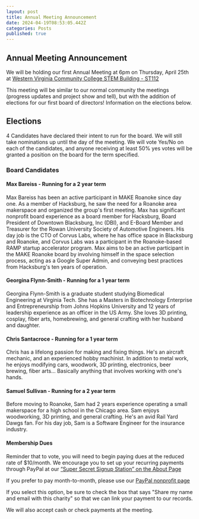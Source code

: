 ```yaml
---
layout: post
title: Annual Meeting Announcement
date: 2024-04-19T08:53:05.442Z
categories: Posts
published: true
---
```


## Annual Meeting Announcement

We will be holding our first Annual Meeting at 6pm on Thursday, April 25th at
[Western Virginia Community College STEM Building -
ST112](https://maps.app.goo.gl/ep8knYLpJytfM6MK6?g_st=ic)

This meeting will be similar to our normal community the meetings (progress
updates and project show and tell), but with the addition of elections for our
first board of directors!  Information on the elections below.

## Elections
4 Candidates have declared their intent to run for the board. We will still take
nominations up until the day of the meeting. We will vote Yes/No on each of the
candidates, and anyone receiving at least 50% yes votes will be granted a
position on the board for the term specified.

### Board Candidates

#### Max Bareiss - Running for a 2 year term
Max Bareiss has been an active participant in MAKE Roanoke since day one. As a
member of Hacksburg, he saw the need for a Roanoke area makerspace and organized
the group's first meeting. Max has significant nonprofit board experience as a
board member for Hacksburg, Board President of Downtown Blacksburg, Inc (DBI),
and E-Board Member and Treasurer for the Rowan University Society of Automotive
Engineers. His day job is the CTO of Corvus Labs, where he has office space in
Blacksburg and Roanoke, and Corvus Labs was a participant in the Roanoke-based
RAMP startup accelerator program. Max aims to be an active participant in the
MAKE Roanoke board by involving himself in the space selection process, acting
as a Google Super Admin, and conveying best practices from Hacksburg's ten years
of operation.

#### Georgina Flynn-Smith - Running for a 1 year term
Georgina Flynn-Smith is a graduate student studying Biomedical Engineering at
Virginia Tech.  She has a Masters in Biotechnology Enterprise and
Entrepreneurship from Johns Hopkins University and 12 years of leadership
experience as an officer in the US Army. She loves 3D printing, cosplay, fiber
arts, homebrewing, and general crafting with her husband and daughter.

#### Chris Santacroce - Running for a 1 year term
Chris has a lifelong passion for making and fixing things. He's an aircraft
mechanic, and an experienced hobby machinist. In addition to metal work, he
enjoys modifying cars, woodwork, 3D printing, electronics, beer brewing, fiber
arts... Basically anything that involves working with one's hands.

#### Samuel Sullivan - Running for a 2 year term
Before moving to Roanoke, Sam had 2 years experience operating a small
makerspace for a high school in the Chicago area. Sam enjoys woodworking, 3D
printing, and general crafting. He's an avid Rail Yard Dawgs fan. For his day
job, Sam is a Software Engineer for the insurance industry.

#### Membership Dues
Reminder that to vote, you will need to begin paying dues at the reduced rate of
$10/month.  We encourage you to set up your recurring payments through PayPal at
our [“Super Secret Signup Station” on the About Page](https://makeroanoke.org/about/)

If you prefer to pay month-to-month, please use our [PayPal nonprofit page](https://www.paypal.com/US/fundraiser/charity/5064762)

If you select this option, be sure to check the box that says "Share my name and
email with this charity" so that we can link your payment to our records.

We will also accept cash or check payments at the meeting.
